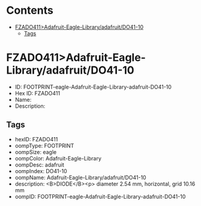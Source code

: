 



Contents
========

* [FZADO411>Adafruit-Eagle-Library/adafruit/DO41-10](#fzado411adafruit-eagle-libraryadafruitdo41-10)
	* [Tags](#tags)

# FZADO411>Adafruit-Eagle-Library/adafruit/DO41-10

- ID: FOOTPRINT-eagle-Adafruit-Eagle-Library-adafruit-DO41-10
- Hex ID: FZADO411
- Name: 
- Description: 

## Tags

- hexID: FZADO411
- oompType: FOOTPRINT
- oompSize: eagle
- oompColor: Adafruit-Eagle-Library
- oompDesc: adafruit
- oompIndex: DO41-10
- oompName: Adafruit-Eagle-Library/adafruit/DO41-10
- description: &lt;B&gt;DIODE&lt;/B&gt;&lt;p&gt;
diameter 2.54 mm, horizontal, grid 10.16 mm
- oompID: FOOTPRINT-eagle-Adafruit-Eagle-Library-adafruit-DO41-10
